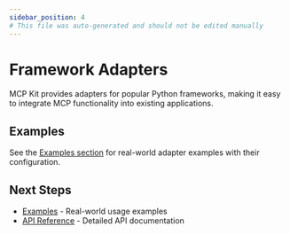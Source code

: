 ```yaml
---
sidebar_position: 4
# This file was auto-generated and should not be edited manually
---
```


# Framework Adapters

MCP Kit provides adapters for popular Python frameworks, making it easy to integrate MCP functionality into existing applications.

## Examples

See the [Examples section](../examples) for real-world adapter examples with their configuration.


## Next Steps

- [Examples](../examples) - Real-world usage examples
- [API Reference](../reference/mcp_kit/index.md) - Detailed API documentation
